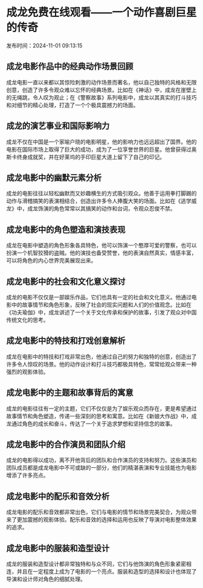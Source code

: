 # 成龙免费在线观看——一个动作喜剧巨星的传奇

发布时间：2024-11-01 09:13:15

## 成龙电影作品中的经典动作场景回顾

成龙电影一直以来都以其惊险刺激的动作场景而著名，他以自己独特的风格和无限创意，创造了许多令观众难以忘怀的经典场景。比如在《神话》中，成龙在崖壁上的无绳跳，令人叹为观止；在《警察故事》系列电影中，成龙以其真实的打斗技巧和对细节的精心处理，打造了一个个极具震撼力的场面。

## 成龙的演艺事业和国际影响力

成龙不仅在中国是一个家喻户晓的电影明星，他的影响力也远远超出了国界。他的电影在国际市场上取得了巨大的成功，成为了一位享誉世界的巨星。他曾获得过奥斯卡终身成就奖，并在好莱坞的手印巨星大道上留下了自己的印记。

## 成龙电影中的幽默元素分析

成龙的电影往往以轻松幽默而又妙趣横生的方式吸引观众。他善于运用拳打脚踢的动作与滑稽搞笑的表演相结合，创造出许多令人捧腹大笑的场面。比如在《逃学威龙》中，成龙饰演的角色常常以其搞笑的动作和台词，令观众忍俊不禁。

## 成龙电影中的角色塑造和演技表现

成龙在电影中塑造的角色形象各具特色，他可以饰演一个憨厚可爱的警察，也可以扮演一个机智狡猾的盗贼。他的演技也备受赞誉，他的表演自然真实，情感丰富，可以将角色的内心世界完美展现出来。

## 成龙电影中的社会和文化意义探讨

成龙的电影不仅仅是一部娱乐作品，它们也具有一定的社会和文化意义。他通过电影中的故事情节和角色形象，反映了社会的现实问题和人们的价值观念。比如在《功夫瑜伽》中，成龙讲述了一个关于文化传承和保护的故事，引发了观众对中国传统文化的思考。

## 成龙电影中的特技和打戏创意解析

成龙在电影中的特技和打戏非常出色，他通过自己的努力和独特的创意，创造出了许多令人惊叹的场景。他的动作设计和打斗技巧都极具特色，常常给观众带来一种强烈的观影体验。

## 成龙电影中的主题和故事背后的寓意

成龙的电影往往有一定的主题，它们不仅仅是为了娱乐观众而存在，更是希望通过故事情节和角色塑造，传递一些深刻的思考和寓意。比如在《新娘大作战》中，成龙通过角色的成长和奋斗，传达了一个关于追求梦想和坚持信念的故事。

## 成龙电影中的合作演员和团队介绍

成龙的电影得以成功，离不开他背后的团队和合作演员的支持和努力。这些演员和团队成员都是成龙电影中不可或缺的一部分，他们的精湛表演和专业技能也为电影增添了许多亮点。

## 成龙电影中的配乐和音效分析

成龙电影的配乐和音效都非常出色，它们与电影的情节和场景完美契合，为观众带来了更加震撼的观影体验。配乐和音效的选择和运用也反映了导演对电影整体效果的追求。

## 成龙电影中的服装和造型设计

成龙的服装和造型设计都非常独特和与众不同，它们与他饰演的角色形象紧密相连，并且在一定程度上成为了电影的一个亮点。服装和造型的选择和设计也体现了导演和设计师对角色的细腻处理。